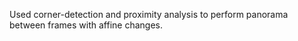 Used corner-detection and proximity analysis to perform panorama between frames with affine changes.
